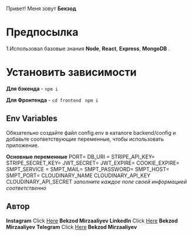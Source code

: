 
Привет! Меня зовут **Бекзод**

# Предпосылка

1.Использовал базовые знания **Node**, **React**, **Express**, **MongoDB** . 

# Установить зависимости

**Для бэкенда** - `npm i`

**Для Фронтенда** - `cd frontend` ` npm i`

## Env Variables

Обязательно создайте файл config.env в каталоге backend/config и добавьте соответствующие переменные, чтобы использовать приложение.

**Основные переменные**
PORT=
DB_URI =
STRIPE_API_KEY=
STRIPE_SECRET_KEY=
JWT_SECRET=
JWT_EXPIRE=
COOKIE_EXPIRE=
SMPT_SERVICE =
SMPT_MAIL=
SMPT_PASSWORD=
SMPT_HOST=
SMPT_PORT=
CLOUDINARY_NAME
CLOUDINARY_API_KEY
CLOUDINARY_API_SECRET
_заполните каждое поле своей информацией соответственно_

## Автор

**Instagram** Click [Here](https://www.instagram.com/b_r_o228) **Bekzod Mirzaaliyev**
**LinkedIn** Click [Here](https://www.linkedin.com/in/%D0%B1%D0%B5%D0%BA%D0%B7%D0%BE%D0%B4-%D0%BC%D0%B8%D1%80%D0%B7%D0%B0%D0%B0%D0%BB%D0%B8%D0%B5%D0%B2-5b9a2b229/) **Bekzod Mirzaaliyev**
**Telegram** Click [Here](https://t.me/b_r_o015) **Bekzod Mirzaaliyev**
